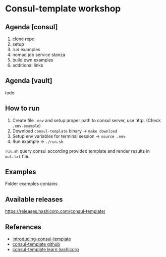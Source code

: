 # Consul-template workshop

## Agenda [consul]
1. clone repo
2. setup
3. run examples
4. nomad job service stanza 
5. build own examples
6. additional links

## Agenda [vault]
todo

## How to run
1. Create file `.env` and setup proper path to consul server, use http. (Check `.env-example`)
2. Download `consul-template` binary -> `make download`
3. Setup env variables for terminal session -> `source .env`
4. Run example -> `./run.sh`

`run.sh` query consul according provided template and render results in `out.txt` file.

## Examples
Folder examples contains 
## Available releases
https://releases.hashicorp.com/consul-template/ 

## References
* [introducing-consul-template](https://www.hashicorp.com/blog/introducing-consul-template/)
* [consul-template github](https://github.com/hashicorp/consul-template)
* [consul-template learn hashicorp](https://learn.hashicorp.com/consul/developer-configuration/consul-template)